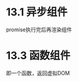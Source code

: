 <!--
 * @Author: zhanggd
 * @Date: 2022-10-25 16:11:42
 * @LastEditors: zhanggd
 * @LastEditTime: 2022-11-03 16:02:03
 * @Description: 第十三章笔记
-->
# 13.1 异步组件
promise执行完后再渲染组件

# 13.3 函数组件
即一个函数，返回虚拟DOM
